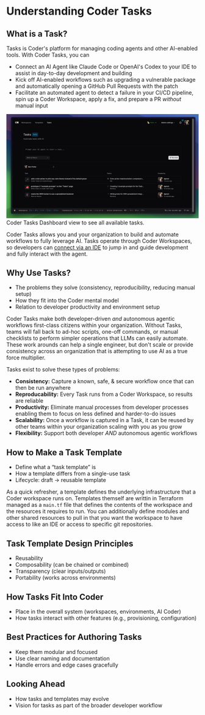 # Understanding Coder Tasks

## What is a Task? 

Tasks is Coder's platform for managing coding agents and other AI-enabled tools. With Coder Tasks, you can

- Connect an AI Agent like Claude Code or OpenAI's Codex to your IDE to assist in day-to-day development and building
- Kick off AI-enabled workflows such as upgrading a vulnerable package and automatically opening a GitHub Pull Requests with the patch
- Facilitate an automated agent to detect a failure in your CI/CD pipeline, spin up a Coder Workspace, apply a fix, and prepare a PR _without_ manual input

![Tasks UI](../images/guides/ai-agents/tasks-ui.png)Coder Tasks Dashboard view to see all available tasks.

Coder Tasks allows you and your organization to build and automate workflows to fully leverage AI. Tasks operate through Coder Workspaces, so developers can [connect via an IDE](../user-guides/workspace-access) to jump in and guide development and fully interact with the agent.

## Why Use Tasks?

- The problems they solve (consistency, reproducibility, reducing manual setup)
- How they fit into the Coder mental model
- Relation to developer productivity and environment setup

Coder Tasks make both developer-driven _and_ autonomous agentic workflows first-class citizens within your organization. Without Tasks, teams will fall back to ad-hoc scripts, one-off commands, or manual checklists to perform simpler operations that LLMs can easily automate. These work arounds can help a single engineer, but don't scale or provide consistency across an organization that is attempting to use AI as a true force multiplier. 

Tasks exist to solve these types of problems:

- **Consistency:** Capture a known, safe, & secure workflow once that can then be run anywhere
- **Reproducability:** Every Task runs from a Coder Workspace, so results are reliable
- **Productivity:** Eliminate manual processes from developer processes enabling them to focus on less defined and harder-to-do issues
- **Scalability:** Once a workflow is captured in a Task, it can be reused by other teams within your organization scaling with you as you grow
- **Flexibility:** Support both developer *AND* autonomous agentic workflows

## How to Make a Task Template
- Define what a “task template” is
- How a template differs from a single-use task
- Lifecycle: draft → reusable template

As a quick refresher, a template defines the underlying infrastructure that a Coder workspace runs on. Templates themself are writtin in Terraform managed as a `main.tf` file that defines the contents of the workspace and the resources it requires to run. You can additionally define modules and other shared resources to pull in that you want the workspace to have access to like an IDE or access to specific git repositories. 




## Task Template Design Principles
- Reusability  
- Composability (can be chained or combined)  
- Transparency (clear inputs/outputs)  
- Portability (works across environments)  

## How Tasks Fit Into Coder
- Place in the overall system (workspaces, environments, AI Coder)  
- How tasks interact with other features (e.g., provisioning, configuration)

## Best Practices for Authoring Tasks
- Keep them modular and focused
- Use clear naming and documentation
- Handle errors and edge cases gracefully

## Looking Ahead
- How tasks and templates may evolve
- Vision for tasks as part of the broader developer workflow




